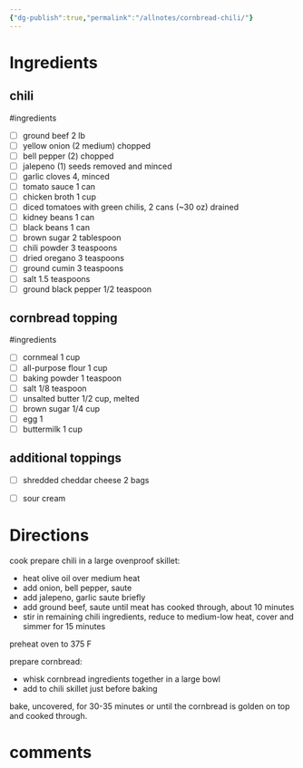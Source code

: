 ```yaml
---
{"dg-publish":true,"permalink":"/allnotes/cornbread-chili/"}
---
```




# Ingredients

## chili
#ingredients 
- [ ] ground beef 2 lb
- [ ] yellow onion (2 medium) chopped
- [ ] bell pepper (2) chopped
- [ ] jalepeno (1) seeds removed and minced
- [ ] garlic cloves 4, minced
- [ ] tomato sauce 1 can
- [ ] chicken broth 1 cup
- [ ] diced tomatoes with green chilis, 2 cans (~30 oz) drained
- [ ] kidney beans 1 can
- [ ] black beans 1 can
- [ ] brown sugar 2 tablespoon
- [ ] chili powder 3 teaspoons
- [ ] dried oregano 3 teaspoons
- [ ] ground cumin 3 teaspoons
- [ ] salt 1.5 teaspoons
- [ ] ground black pepper 1/2 teaspoon

## cornbread topping
#ingredients 
- [ ] cornmeal 1 cup
- [ ] all-purpose flour 1 cup
- [ ] baking powder 1 teaspoon
- [ ] salt 1/8 teaspoon
- [ ] unsalted butter 1/2 cup, melted
- [ ] brown sugar 1/4 cup
- [ ] egg 1
- [ ] buttermilk 1 cup

## additional toppings
- [ ] shredded cheddar cheese 2 bags
- [ ] sour cream



# Directions

cook prepare chili in a large ovenproof skillet:
 - heat olive oil over medium heat
 - add onion, bell pepper, saute
 - add jalepeno, garlic saute briefly
 - add ground beef, saute until meat has cooked through, about 10 minutes
 - stir in remaining chili ingredients, reduce to medium-low heat, cover and simmer for 15 minutes

preheat oven to 375 F

prepare cornbread:
 - whisk cornbread ingredients together in a large bowl
 - add to chili skillet just before baking

bake, uncovered, for 30-35 minutes or until the cornbread is golden on top and cooked through.

# comments

